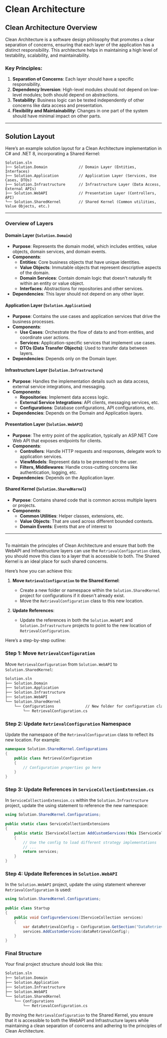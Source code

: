 # Clean Architecture

## Clean Architecture Overview

Clean Architecture is a software design philosophy that promotes a clear separation of concerns, ensuring that each layer of the application has a distinct responsibility. This architecture helps in maintaining a high level of testability, scalability, and maintainability.

### Key Principles:

1. **Separation of Concerns**: Each layer should have a specific responsibility.
2. **Dependency Inversion**: High-level modules should not depend on low-level modules; both should depend on abstractions.
3. **Testability**: Business logic can be tested independently of other concerns like data access and presentation.
4. **Flexibility and Maintainability**: Changes in one part of the system should have minimal impact on other parts.

---

## Solution Layout

Here’s an example solution layout for a Clean Architecture implementation in C# and .NET 8, incorporating a Shared Kernel:

```
Solution.sln
├── Solution.Domain              // Domain Layer (Entities, Interfaces)
├── Solution.Application         // Application Layer (Services, Use Cases, DTOs)
├── Solution.Infrastructure      // Infrastructure Layer (Data Access, External APIs)
├── Solution.WebAPI              // Presentation Layer (Controllers, API)
└── Solution.SharedKernel        // Shared Kernel (Common utilities, Value Objects, etc.)
```

---

### Overview of Layers

#### **Domain Layer** (`Solution.Domain`)

- **Purpose**: Represents the domain model, which includes entities, value objects, domain services, and domain events.
- **Components**:
  - **Entities**: Core business objects that have unique identities.
  - **Value Objects**: Immutable objects that represent descriptive aspects of the domain.
  - **Domain Services**: Contain domain logic that doesn't naturally fit within an entity or value object.
  - **Interfaces**: Abstractions for repositories and other services.
- **Dependencies**: This layer should not depend on any other layer.

#### **Application Layer** (`Solution.Application`)

- **Purpose**: Contains the use cases and application services that drive the business processes.
- **Components**:
  - **Use Cases**: Orchestrate the flow of data to and from entities, and coordinate user actions.
  - **Services**: Application-specific services that implement use cases.
  - **DTOs (Data Transfer Objects)**: Used to transfer data between layers.
- **Dependencies**: Depends only on the Domain layer.

#### **Infrastructure Layer** (`Solution.Infrastructure`)

- **Purpose**: Handles the implementation details such as data access, external service integrations, and messaging.
- **Components**:
  - **Repositories**: Implement data access logic.
  - **External Service Integrations**: API clients, messaging services, etc.
  - **Configurations**: Database configurations, API configurations, etc.
- **Dependencies**: Depends on the Domain and Application layers.

#### **Presentation Layer** (`Solution.WebAPI`)

- **Purpose**: The entry point of the application, typically an ASP.NET Core Web API that exposes endpoints for clients.
- **Components**:
  - **Controllers**: Handle HTTP requests and responses, delegate work to application services.
  - **ViewModels**: Represent data to be presented to the user.
  - **Filters, Middlewares**: Handle cross-cutting concerns like authentication, logging, etc.
- **Dependencies**: Depends on the Application layer.

#### **Shared Kernel** (`Solution.SharedKernel`)

- **Purpose**: Contains shared code that is common across multiple layers or projects.
- **Components**:
  - **Common Utilities**: Helper classes, extensions, etc.
  - **Value Objects**: That are used across different bounded contexts.
  - **Domain Events**: Events that are of interest to


---

## 
To maintain the principles of Clean Architecture and ensure that both the WebAPI and Infrastructure layers can use the `RetrievalConfiguration` class, you should move this class to a layer that is accessible to both. The Shared Kernel is an ideal place for such shared concerns.  
   
Here’s how you can achieve this:  
   
1. **Move `RetrievalConfiguration` to the Shared Kernel**:  
   - Create a new folder or namespace within the `Solution.SharedKernel` project for configurations if it doesn't already exist.  
   - Move the `RetrievalConfiguration` class to this new location.  
   
2. **Update References**:  
   - Update the references in both the `Solution.WebAPI` and `Solution.Infrastructure` projects to point to the new location of `RetrievalConfiguration`.  
   
Here’s a step-by-step outline:  
   
### Step 1: Move `RetrievalConfiguration`  
   
Move `RetrievalConfiguration` from `Solution.WebAPI` to `Solution.SharedKernel`:  
   
```markdown  
Solution.sln  
├── Solution.Domain  
├── Solution.Application  
├── Solution.Infrastructure  
├── Solution.WebAPI  
└── Solution.SharedKernel  
    └── Configurations              // New folder for configuration classes  
        └── RetrievalConfiguration.cs  
```  
   
### Step 2: Update `RetrievalConfiguration` Namespace  
   
Update the namespace of the `RetrievalConfiguration` class to reflect its new location. For example:  
   
```csharp  
namespace Solution.SharedKernel.Configurations  
{  
    public class RetrievalConfiguration  
    {  
        // Configuration properties go here  
    }  
}  
```  
   
### Step 3: Update References in `ServiceCollectionExtension.cs`  
   
In `ServiceCollectionExtension.cs` within the `Solution.Infrastructure` project, update the using statement to reference the new namespace:  
   
```csharp  
using Solution.SharedKernel.Configurations;  
   
public static class ServiceCollectionExtensions  
{  
    public static IServiceCollection AddCustomServices(this IServiceCollection services, RetrievalConfiguration config)  
    {  
        // Use the config to load different strategy implementations  
        // ...  
        return services;  
    }  
}  
```  
   
### Step 4: Update References in `Solution.WebAPI`  
   
In the `Solution.WebAPI` project, update the using statement wherever `RetrievalConfiguration` is used:  
   
```csharp  
using Solution.SharedKernel.Configurations;  
   
public class Startup  
{  
    public void ConfigureServices(IServiceCollection services)  
    {  
        var dataRetrievalConfig = Configuration.GetSection("DataRetrieval").Get<RetrievalConfiguration>();  
        services.AddCustomServices(dataRetrievalConfig);  
    }  
}  
```  
   
### Final Structure  
   
Your final project structure should look like this:  
   
```markdown  
Solution.sln  
├── Solution.Domain  
├── Solution.Application  
├── Solution.Infrastructure  
├── Solution.WebAPI  
└── Solution.SharedKernel  
    └── Configurations  
        └── RetrievalConfiguration.cs  
```  
   
By moving the `RetrievalConfiguration` to the Shared Kernel, you ensure that it is accessible to both the WebAPI and Infrastructure layers while maintaining a clean separation of concerns and adhering to the principles of Clean Architecture.